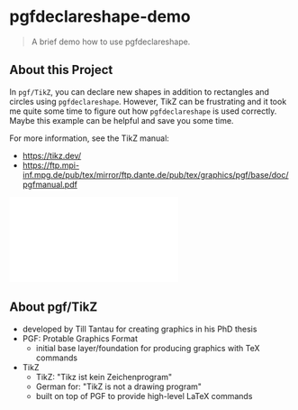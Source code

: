 # pgfdeclareshape-demo

> A brief demo how to use pgfdeclareshape.

## About this Project

In `pgf/TikZ`, you can declare new shapes in addition to rectangles and circles using `pgfdeclareshape`.
However, TikZ can be frustrating and it took me quite some time to figure out how `pgfdeclareshape` is used correctly.
Maybe this example can be helpful and save you some time.

For more information, see the TikZ manual:

- https://tikz.dev/
- https://ftp.mpi-inf.mpg.de/pub/tex/mirror/ftp.dante.de/pub/tex/graphics/pgf/base/doc/pgfmanual.pdf

![triforce](pgfdeclareshape-demo.pdf)

## About pgf/TikZ

- developed by Till Tantau for creating graphics in his PhD thesis
- PGF: Protable Graphics Format
    - initial base layer/foundation for producing graphics with TeX commands
- TikZ
    - TikZ: "Tikz ist kein Zeichenprogram"
    - German for: "TikZ is not a drawing program"
    - built on top of PGF to provide high-level LaTeX commands
